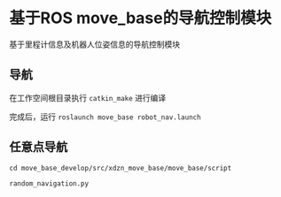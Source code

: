 基于ROS move_base的导航控制模块
====================

基于里程计信息及机器人位姿信息的导航控制模块

## 导航

在工作空间根目录执行 `catkin_make` 进行编译

完成后，运行 `roslaunch move_base robot_nav.launch`

## 任意点导航

`cd move_base_develop/src/xdzn_move_base/move_base/script`

`random_navigation.py`
